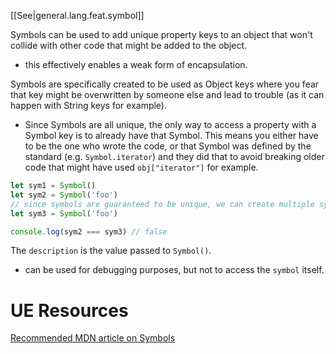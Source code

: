
[[See|general.lang.feat.symbol]]

Symbols can be used to add unique property keys to an object that won't collide with other code that might be added to the object.
- this effectively enables a weak form of encapsulation.

Symbols are specifically created to be used as Object keys where you fear that key might be overwritten by someone else and lead to trouble (as it can happen with String keys for example).
- Since Symbols are all unique, the only way to access a property with a Symbol key is to already have that Symbol. This means you either have to be the one who wrote the code, or that Symbol was defined by the standard (e.g. `Symbol.iterator`) and they did that to avoid breaking older code that might have used `obj["iterator"]` for example.

```js
let sym1 = Symbol()
let sym2 = Symbol('foo')
// since symbols are guaranteed to be unique, we can create multiple symbols with the same description
let sym3 = Symbol('foo')

console.log(sym2 === sym3) // false
```

The `description` is the value passed to `Symbol()`.
- can be used for debugging purposes, but not to access the `symbol` itself.

# UE Resources
[Recommended MDN article on Symbols](https://hacks.mozilla.org/2015/06/es6-in-depth-symbols/)
